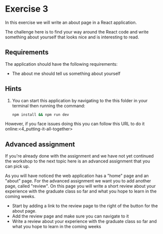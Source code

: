 # Exercise 3

In this exercise we will write an about page in a React application.

The challenge here is to find your way around the React code and write something about yourself that looks nice and is
interesting to read.

## Requirements

The application should have the following requirements:

-   The about me should tell us something about yourself

## Hints

1. You can start this application by navigating to the this folder in your terminal then running the command:

    ```bash
    npm install && npm run dev
    ```

However, if you face issues doing this you can follow this URL to do it
online:<4_putting-it-all-together>

## Advanced assignment

If you're already done with the assignment and we have not yet continued the workshop to the next topic here is an
advanced assignment that you can pick up.

As you will have noticed the web application has a "home" page and an "about" page. For the advanced assignment we want
you to add another page, called "review". On this page you will write a short review about your experience with the
graduate class so far and what you hope to learn in the coming weeks.

-   Start by adding a link to the review page to the right of the button for the about page.
-   Add the review page and make sure you can navigate to it
-   Write a review about your experience with the graduate class so far and what you hope to learn in the coming weeks
